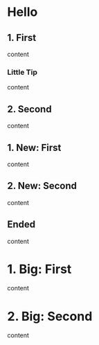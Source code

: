 # Hello

## 1. First

content

### Little Tip

content

## 2. Second

content

## 1. New: First

content

## 2. New: Second

content

## Ended

content

# 1. Big: First

content

# 2. Big: Second

content
